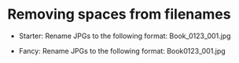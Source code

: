 # Removing spaces from filenames

* Starter: Rename JPGs to the following format:
Book_0123_001.jpg

* Fancy: Rename JPGs to the following format:
Book0123_001.jpg

